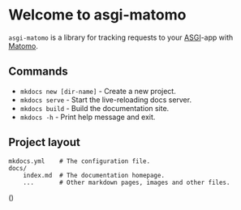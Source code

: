 # Welcome to asgi-matomo

`asgi-matomo` is a library for tracking requests to your [ASGI](https://asgi.readthedocs.io/en/latest/)-app  with [Matomo](https://matomo.org).




## Commands

* `mkdocs new [dir-name]` - Create a new project.
* `mkdocs serve` - Start the live-reloading docs server.
* `mkdocs build` - Build the documentation site.
* `mkdocs -h` - Print help message and exit.

## Project layout

    mkdocs.yml    # The configuration file.
    docs/
        index.md  # The documentation homepage.
        ...       # Other markdown pages, images and other files.
()
